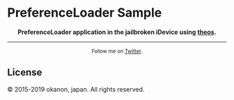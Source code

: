 # PreferenceLoader Sample

<p align= "center">
    <b> PreferenceLoader application in the jailbroken iDevice using <a href="https://github.com/theos/theos">theos</a>. </b>
</p>

---

<p align= "center">
    <sub>Follow me on <a href="https://twitter.com/@cxx_flags">Twitter</a>.</sub>
</p>

## License
©︎ 2015-2019 okanon, japan. All rights reserved.
